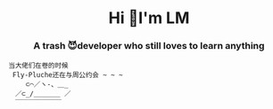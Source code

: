 <h1 align="center"> Hi 👋I'm LM</h1>

<h3 align="center">A trash 😈developer who still loves to learn anything</h3>




 ```
 当大佬们在卷的时候
  Fly-Pluche还在与周公约会 ~ ~ ~                      
　　 ⊂⌒／ヽ-、＿_
　／⊂_/＿＿＿＿ ／
　￣￣￣￣￣￣￣
 ```

